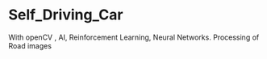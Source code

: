 # Self_Driving_Car
With openCV , AI, Reinforcement Learning, Neural Networks. 
Processing of Road images
